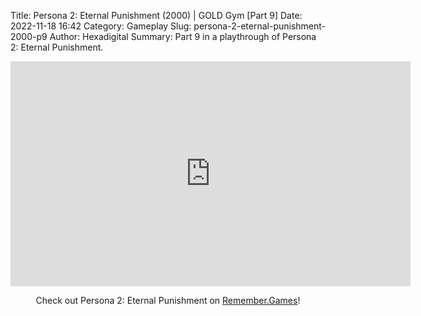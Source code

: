 Title: Persona 2: Eternal Punishment (2000) | GOLD Gym [Part 9]
Date: 2022-11-18 16:42
Category: Gameplay
Slug: persona-2-eternal-punishment-2000-p9
Author: Hexadigital
Summary: Part 9 in a playthrough of Persona 2: Eternal Punishment.

<center><iframe src="https://www.youtube.com/embed/meVFqC8Bl88?feature=oembed" allow="accelerometer; autoplay; encrypted-media; gyroscope; picture-in-picture" width="640" height="360" frameborder="0"></iframe>

Check out Persona 2: Eternal Punishment on [Remember.Games](https://remember.games/game/4628/persona-2-eternal-punishment/)!</center>

